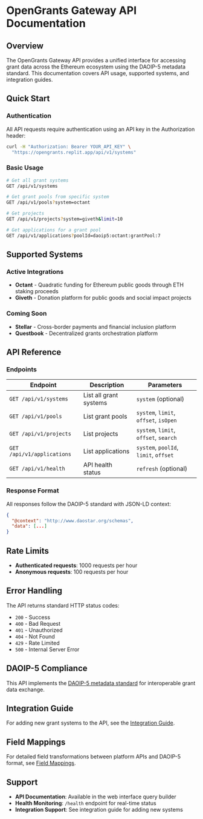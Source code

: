# OpenGrants Gateway API Documentation

## Overview

The OpenGrants Gateway API provides a unified interface for accessing grant data across the Ethereum ecosystem using the DAOIP-5 metadata standard. This documentation covers API usage, supported systems, and integration guides.

## Quick Start

### Authentication

All API requests require authentication using an API key in the Authorization header:

```bash
curl -H "Authorization: Bearer YOUR_API_KEY" \
  "https://opengrants.replit.app/api/v1/systems"
```

### Basic Usage

```bash
# Get all grant systems
GET /api/v1/systems

# Get grant pools from specific system
GET /api/v1/pools?system=octant

# Get projects
GET /api/v1/projects?system=giveth&limit=10

# Get applications for a grant pool
GET /api/v1/applications?poolId=daoip5:octant:grantPool:7
```

## Supported Systems

### Active Integrations

- **Octant** - Quadratic funding for Ethereum public goods through ETH staking proceeds
- **Giveth** - Donation platform for public goods and social impact projects

### Coming Soon

- **Stellar** - Cross-border payments and financial inclusion platform
- **Questbook** - Decentralized grants orchestration platform

## API Reference

### Endpoints

| Endpoint | Description | Parameters |
|----------|-------------|------------|
| `GET /api/v1/systems` | List all grant systems | `system` (optional) |
| `GET /api/v1/pools` | List grant pools | `system`, `limit`, `offset`, `isOpen` |
| `GET /api/v1/projects` | List projects | `system`, `limit`, `offset`, `search` |
| `GET /api/v1/applications` | List applications | `system`, `poolId`, `limit`, `offset` |
| `GET /api/v1/health` | API health status | `refresh` (optional) |

### Response Format

All responses follow the DAOIP-5 standard with JSON-LD context:

```json
{
  "@context": "http://www.daostar.org/schemas",
  "data": [...]
}
```

## Rate Limits

- **Authenticated requests**: 1000 requests per hour
- **Anonymous requests**: 100 requests per hour

## Error Handling

The API returns standard HTTP status codes:

- `200` - Success
- `400` - Bad Request
- `401` - Unauthorized
- `404` - Not Found
- `429` - Rate Limited
- `500` - Internal Server Error

## DAOIP-5 Compliance

This API implements the [DAOIP-5 metadata standard](http://www.daostar.org/EIPs/eip-4824) for interoperable grant data exchange.

## Integration Guide

For adding new grant systems to the API, see the [Integration Guide](./integration-guide.md).

## Field Mappings

For detailed field transformations between platform APIs and DAOIP-5 format, see [Field Mappings](./field-mappings.md).

## Support

- **API Documentation**: Available in the web interface query builder
- **Health Monitoring**: `/health` endpoint for real-time status
- **Integration Support**: See integration guide for adding new systems